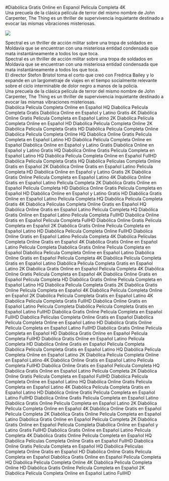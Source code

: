 #Diabólica Gratis Online en Espanol Pelicula Completa 4K  
Una precuela de la clásica película de terror del mismo nombre de John Carpenter, The Thing es un thriller de supervivencia inquietante destinado a evocar las mismas vibraciones misteriosas.  
  
[![](https://i.imgur.com/qSNzIqt.png)](https://movie.rssnews.media/qgkrDRY.php)  
  
Spectral es un thriller de acción militar sobre una tropa de soldados  en Moldavia que se encuentran con una misteriosa entidad condensada que mata instantáneamente a todos los que toca.  
Spectral es un thriller de acción militar sobre una tropa de soldados  en Moldavia que se encuentran con una misteriosa entidad condensada que mata instantáneamente a todos los que toca.  
El director Stefon Bristol toma el corto que creó con Fredrica Bailey y lo expande en un largometraje de viajes en el tiempo socialmente relevante sobre el ciclo interminable de dolor negro a manos de la policía.  
Una precuela de la clásica película de terror del mismo nombre de John Carpenter, The Thing es un thriller de supervivencia inquietante destinado a evocar las mismas vibraciones misteriosas.  
Diabólica Película Completa Online en Español HQ
Diabólica Pelicula Completa Gratis
Diabólica Online en Español y Latino Gratis 4K
Diabólica Online Gratis Pelicula Completa en Español Latino 2K
Diabólica Película Completa Online en Español HD
Diabólica Pelicula Completa Online 2K
Diabólica Pelicula Completa Gratis HD
Diabólica Pelicula Completa Online
Diabólica Pelicula Completa Online HQ
Diabólica Online Gratis Pelicula Completa en Español Latino HD
Diabólica Película Completa Online en Español
Diabólica Online en Español y Latino Gratis
Diabólica Online en Español y Latino Gratis HQ
Diabólica Online Gratis Pelicula Completa en Español Latino HQ
Diabólica Película Completa Online en Español FullHD
Diabólica Pelicula Completa Gratis HQ
Diabólica Películas Completa Online Gratis en Español 2K
Diabólica Online Gratis en Español Latino Pelicula Completa HD
Diabólica Online en Español y Latino Gratis 2K
Diabólica Gratis Online Pelicula Completa en Español Latino 4K
Diabólica Online Gratis en Español Latino Pelicula Completa 2K
Diabólica Gratis Online en Español Pelicula Completa HD
Diabólica Online Gratis Pelicula Completa en Español HD
Diabólica Online en Español y Latino Gratis HD
Diabólica Gratis Online en Español Latino Pelicula Completa HQ
Diabólica Pelicula Completa Gratis 4K
Diabólica Películas Completa Online Gratis en Español HQ
Diabólica Online Gratis en Español Latino Pelicula Completa HQ
Diabólica Gratis Online en Español Latino Pelicula Completa FullHD
Diabólica Online Gratis en Español Pelicula Completa FullHD
Diabólica Online Gratis Pelicula Completa en Español 2K
Diabólica Gratis Online Pelicula Completa en Español Latino HD
Diabólica Pelicula Completa Online FullHD
Diabólica Online Gratis en Español Latino Pelicula Completa 4K
Diabólica Películas Completa Online Gratis en Español 4K
Diabólica Gratis Online en Español Latino Pelicula Completa
Diabólica Gratis Online Pelicula Completa en Español
Diabólica Película Completa Online en Español Latino
Diabólica Online Gratis en Español Pelicula Completa 4K
Diabólica Película Completa Gratis en Español Latino
Diabólica Película Completa Gratis en Español Latino 2K
Diabólica Gratis Online en Español Pelicula Completa 4K
Diabólica Online Gratis Pelicula Completa en Español 4K
Diabólica Online Gratis en Español Pelicula Completa HD
Diabólica Gratis Online Pelicula Completa en Español Latino HQ
Diabólica Pelicula Completa Gratis 2K
Diabólica Gratis Online Pelicula Completa en Español 4K
Diabólica Película Completa Online en Español 2K
Diabólica Película Completa Gratis en Español Latino 4K
Diabólica Pelicula Completa Gratis FullHD
Diabólica Online Gratis en Español Latino Pelicula Completa
Diabólica Película Completa Gratis en Español Latino FullHD
Diabólica Gratis Online Pelicula Completa en Español FullHD
Diabólica Películas Completa Online Gratis en Español
Diabólica Película Completa Online en Español Latino HD
Diabólica Gratis Online Pelicula Completa en Español Latino FullHD
Diabólica Gratis Online Pelicula Completa en Español HD
Diabólica Gratis Online en Español Pelicula Completa FullHD
Diabólica Gratis Online en Español Latino Pelicula Completa HD
Diabólica Online Gratis en Español Pelicula Completa
Diabólica Película Completa Gratis en Español Latino HQ
Diabólica Película Completa Online en Español Latino 2K
Diabólica Película Completa Online en Español Latino 4K
Diabólica Online Gratis en Español Latino Pelicula Completa FullHD
Diabólica Online Gratis en Español Pelicula Completa HQ
Diabólica Gratis Online en Español Latino Pelicula Completa 2K
Diabólica Online Gratis Pelicula Completa en Español FullHD
Diabólica Película Completa Online en Español Latino HQ
Diabólica Online Gratis Pelicula Completa en Español Latino 4K
Diabólica Película Completa Gratis en Español Latino HD
Diabólica Online Gratis Pelicula Completa en Español Latino FullHD
Diabólica Online Gratis Pelicula Completa en Español Latino
Diabólica Gratis Online Pelicula Completa en Español Latino 2K
Diabólica Película Completa Online en Español 4K
Diabólica Online Gratis en Español Pelicula Completa 2K
Diabólica Gratis Online Pelicula Completa en Español Latino
Diabólica Gratis Online en Español Pelicula Completa 2K
Diabólica Gratis Online en Español Pelicula Completa
Diabólica Online en Español y Latino Gratis FullHD
Diabólica Gratis Online en Español Latino Pelicula Completa 4K
Diabólica Gratis Online Pelicula Completa en Español HQ
Diabólica Películas Completa Online Gratis en Español FullHD
Diabólica Online Gratis Pelicula Completa en Español HQ
Diabólica Películas Completa Online Gratis en Español HD
Diabólica Online Gratis Pelicula Completa en Español
Diabólica Gratis Online en Español Pelicula Completa HQ
Diabólica Pelicula Completa Online 4K
Diabólica Pelicula Completa Online HD
Diabólica Gratis Online Pelicula Completa en Español 2K
Diabólica Película Completa Online en Español Latino FullHD